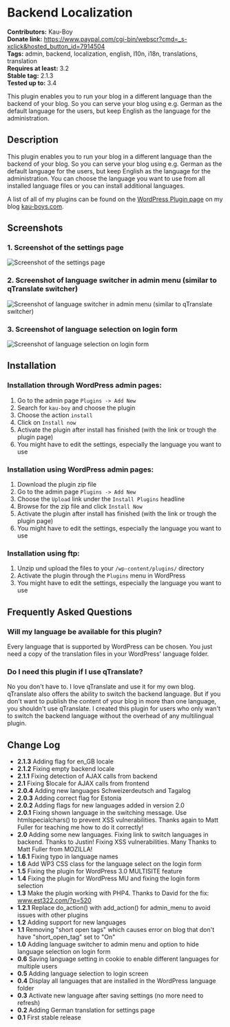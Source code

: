 # Backend Localization #
**Contributors:** Kau-Boy  
**Donate link:** https://www.paypal.com/cgi-bin/webscr?cmd=_s-xclick&hosted_button_id=7914504  
**Tags:** admin, backend, localization, english, l10n, i18n, translations, translation  
**Requires at least:** 3.2  
**Stable tag:** 2.1.3  
**Tested up to:** 3.4  

This plugin enables you to run your blog in a different language than the backend of your blog. So you can serve your blog using e.g. German as the default language for the users, but keep English as the language for the administration. 

## Description ##

This plugin enables you to run your blog in a different language than the backend of your blog. So you can serve your blog using e.g. German as the default language for the users, but keep English as the language for the administration.
You can choose the language you want to use from all installed language files or you can install additional languages.

A list of all of my plugins can be found on the [WordPress Plugin page](http://kau-boys.com/wordpress-plugins "WordPress Plugins") on my blog [kau-boys.com](http://kau-boys.com). 

## Screenshots ##

### 1. Screenshot of the settings page ###
![Screenshot of the settings page](https://raw.githubusercontent.com/2ndkauboy/backend-localization/master/assets/screenshot-1.png)

### 2. Screenshot of language switcher in admin menu (similar to qTranslate switcher) ###
![Screenshot of language switcher in admin menu (similar to qTranslate switcher)](https://raw.githubusercontent.com/2ndkauboy/backend-localization/master/assets/screenshot-2.png)

### 3. Screenshot of language selection on login form ###
![Screenshot of language selection on login form](https://raw.githubusercontent.com/2ndkauboy/backend-localization/master/assets/screenshot-3.png)


## Installation ##

### Installation through WordPress admin pages: ###

1. Go to the admin page `Plugins -> Add New`
2. Search for `kau-boy` and choose the plugin
3. Choose the action `install`
4. Click on `Install now`
5. Activate the plugin after install has finished (with the link or trough the plugin page)
6. You might have to edit the settings, especially the language you want to use

### Installation using WordPress admin pages: ###

1. Download the plugin zip file
2. Go to the admin page `Plugins -> Add New`
3. Choose the `Upload` link under the `Install Plugins` headline
4. Browse for the zip file and click `Install Now`
5. Activate the plugin after install has finished (with the link or trough the plugin page)
6. You might have to edit the settings, especially the language you want to use

### Installation using ftp: ###

1. Unzip und upload the files to your `/wp-content/plugins/` directory
2. Activate the plugin through the `Plugins` menu in WordPress
3. You might have to edit the settings, especially the language you want to use



## Frequently Asked Questions ##

### Will my language be available for this plugin? ###

Every language that is supported by WordPress can be chosen. You just need a copy of the translation files in your WordPress' language folder.

### Do I need this plugin if I use qTranslate? ###

No you don't have to. I love qTranslate and use it for my own blog. qTranslate also offers the ability to switch the backend language. But if you don't want to publish the content of your blog in more than one language, you shouldn't use qTranslate. I created this plugin for users who only wan't to switch the backend language without the overhead of any multilingual plugin. 

   
## Change Log ##

* **2.1.3** Adding flag for en_GB locale
* **2.1.2** Fixing empty backend locale
* **2.1.1** Fixing detection of AJAX calls from backend
* **2.1** Fixing $locale for AJAX calls from frontend
* **2.0.4** Adding new languages Schweizerdeutsch and Tagalog
* **2.0.3** Adding correct flag for Estonia
* **2.0.2** Adding flags for new languages added in version 2.0
* **2.0.1** Fixing shown language in the switching message. Use htmlspecialchars() to prevent XSS vulnerabilities. Thanks again to Matt Fuller for teaching me how to do it correctly!
* **2.0** Adding some new languages. Fixing link to switch languages in backend. Thanks to Justin! Fixing XSS vulnerabilities. Many Thanks to Matt Fuller from MOZILLA!
* **1.6.1** Fixing typo in language names 
* **1.6** Add WP3 CSS class for the language select on the login form
* **1.5** Fixing the plugin for WordPress 3.0 MULTISITE feature
* **1.4** Fixing the plugin for WordPress MU and fixing the login form selection
* **1.3** Make the plugin working with PHP4. Thanks to David for the fix: www.est322.com/?p=520
* **1.2.1** Replace do_action() with add_action() for admin_menu to avoid issues with other plugins
* **1.2** Adding support for new languages 
* **1.1** Removing "short open tags" which causes error on blog that don't have "short_open_tag" set to "On"
* **1.0** Adding language switcher to admin menu and option to hide language selection on login form 
* **0.6** Saving language setting in cookie to enable different languages for multiple users
* **0.5** Adding language selection to login screen
* **0.4** Display all languages that are installed in the WordPress language folder 
* **0.3** Activate new language after saving settings (no more need to refresh)
* **0.2** Adding German translation for settings page
* **0.1** First stable release